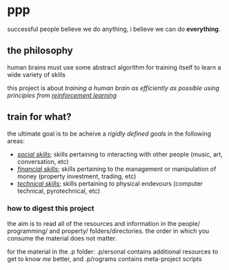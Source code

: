 # ppp
successful people believe we do anything, i believe we can do **everything**.

## the philosophy
human brains must use some abstract algorithm for training itself to learn a wide variety of skills

this project is about _training a human brain as efficiently as possible using principles from [reinforcement learning][2]_

[2]: https://en.wikipedia.org/wiki/Reinforcement_learning "Brief overview of re-inforcement learning (Wikipedia)"

## train for what?

the ultimate goal is to be acheive a _rigidly defined goals_ in the following areas:
  - [_social skills_][3]; skills pertaining to interacting with other people (music, art, conversation, etc)
  - [_financial skills_][4]; skills pertaining to the management or manipulation of money (property investment, trading, etc)
  - [_technical skills_][5]; skills pertaining to physical endevours (computer technical, pyrotechnical, etc)

### how to digest this project
the aim is to read all of the resources and information in the people/ programming/ and property/ folders/directories. the order
in which you consume the material does not matter.

for the material in the .p folder: .p/ersonal contains additional resources to get to know _me_ better,
and .p/rograms contains meta-project scripts

[3]: ./people
[4]: ./property
[5]: ./programming
